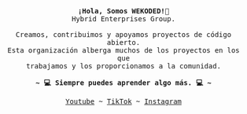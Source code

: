 <p align="center">
  <samp>
    <b>¡Hola, Somos WEKODED!👋</b>
    <br>
    Hybrid Enterprises Group.
    <br>
    <br>
    Creamos, contribuimos y apoyamos proyectos de código abierto.<br>
    Esta organización alberga muchos de los proyectos en los que<br>
    trabajamos y los proporcionamos a la comunidad.
    <br>
    <br>
    <b>~ 💻 Siempre puedes aprender algo más. 💻 ~</b>
    <br>
    <br>
    <a href="https://www.youtube.com/@wekoded">Youtube</a> ~ <a href="https://www.tiktok.com/@wekoded">TikTok</a> ~ <a href="https://www.instagram.com/wekoded">Instagram</a>
  </samp>
</p>
